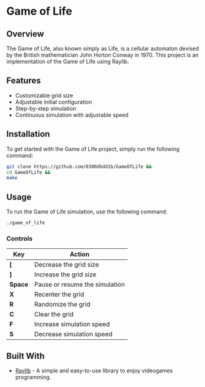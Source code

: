 

# Game of Life


## Overview

The Game of Life, also known simply as Life, is a cellular automaton devised by the British mathematician John Horton Conway in 1970. This project is an implementation of the Game of Life using Raylib.

## Features

- Customizable grid size
- Adjustable initial configuration
- Step-by-step simulation
- Continuous simulation with adjustable speed

## Installation

To get started with the Game of Life project, simply run the following command:

```sh
git clone https://github.com/0300dbdd1b/GameOfLife &&
cd GameOfLife &&
make
```

## Usage

To run the Game of Life simulation, use the following command:

```sh
./game_of_life
```

### Controls

| Key       | Action                          |
|-----------|---------------------------------|
| **[**     | Decrease the grid size          |
| **]**     | Increase the grid size          |
| **Space** | Pause or resume the simulation  |
| **X**     | Recenter the grid               |
| **R**     | Randomize the grid              |
| **C**     | Clear the grid                  |
| **F**     | Increase simulation speed       |
| **S**     | Decrease simulation speed       |

## Built With

- [Raylib](https://www.raylib.com/) - A simple and easy-to-use library to enjoy videogames programming.

